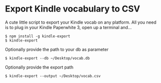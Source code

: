 # Export Kindle vocabulary to CSV

A cute little script to export your Kindle vocab on any platform.
All you need is to plug in your Kindle Paperwhite 3, open up a terminal and...

```shell
$ npm install -g kindle-export
$ kindle-export
```
Optionally provide the path to your db as parameter
```shell
$ kindle-export --db ~/Desktop/vocab.db
```
Optionally provide the export path
```shell
$ kindle-export --output ~/Desktop/vocab.csv
```


